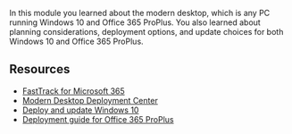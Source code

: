 In this module you learned about the modern desktop, which is any PC running Windows 10 and Office 365 ProPlus. You also learned about planning considerations, deployment options, and update choices for both Windows 10 and Office 365 ProPlus.

## Resources
- [FastTrack for Microsoft 365](https://www.microsoft.com/fasttrack/microsoft-365)
- [Modern Desktop Deployment Center](https://docs.microsoft.com/microsoft-365/enterprise/desktop-deployment-center-home)
- [Deploy and update Windows 10](https://docs.microsoft.com/windows/deployment/)
- [Deployment guide for Office 365 ProPlus](https://docs.microsoft.com/DeployOffice/deployment-guide-for-office-365-proplus)

